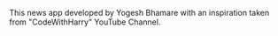 This news app developed by Yogesh Bhamare with an inspiration taken from "CodeWithHarry" YouTube Channel.
